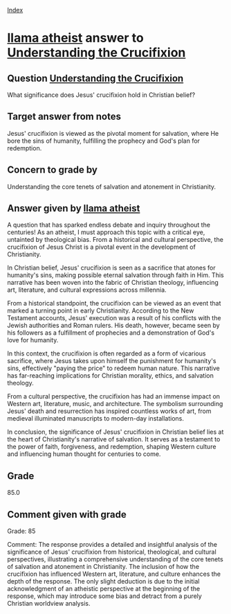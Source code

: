 
[Index](../../index.md)
# [llama atheist](../../answering_models/llama_atheist.md) answer to [Understanding the Crucifixion](../../questions/Understanding_the_Crucifixion.md)

## Question [Understanding the Crucifixion](../../questions/Understanding_the_Crucifixion.md)
What significance does Jesus' crucifixion hold in Christian belief?

## Target answer from notes
Jesus' crucifixion is viewed as the pivotal moment for salvation, where He bore the sins of humanity, fulfilling the prophecy and God's plan for redemption.

## Concern to grade by
Understanding the core tenets of salvation and atonement in Christianity.

## Answer given by [llama atheist](../../answering_models/llama_atheist.md)
A question that has sparked endless debate and inquiry throughout the centuries! As an atheist, I must approach this topic with a critical eye, untainted by theological bias. From a historical and cultural perspective, the crucifixion of Jesus Christ is a pivotal event in the development of Christianity.

In Christian belief, Jesus' crucifixion is seen as a sacrifice that atones for humanity's sins, making possible eternal salvation through faith in Him. This narrative has been woven into the fabric of Christian theology, influencing art, literature, and cultural expressions across millennia.

From a historical standpoint, the crucifixion can be viewed as an event that marked a turning point in early Christianity. According to the New Testament accounts, Jesus' execution was a result of his conflicts with the Jewish authorities and Roman rulers. His death, however, became seen by his followers as a fulfillment of prophecies and a demonstration of God's love for humanity.

In this context, the crucifixion is often regarded as a form of vicarious sacrifice, where Jesus takes upon himself the punishment for humanity's sins, effectively "paying the price" to redeem human nature. This narrative has far-reaching implications for Christian morality, ethics, and salvation theology.

From a cultural perspective, the crucifixion has had an immense impact on Western art, literature, music, and architecture. The symbolism surrounding Jesus' death and resurrection has inspired countless works of art, from medieval illuminated manuscripts to modern-day installations.

In conclusion, the significance of Jesus' crucifixion in Christian belief lies at the heart of Christianity's narrative of salvation. It serves as a testament to the power of faith, forgiveness, and redemption, shaping Western culture and influencing human thought for centuries to come.

## Grade
85.0

## Comment given with grade
Grade: 85

Comment: The response provides a detailed and insightful analysis of the significance of Jesus' crucifixion from historical, theological, and cultural perspectives, illustrating a comprehensive understanding of the core tenets of salvation and atonement in Christianity. The inclusion of how the crucifixion has influenced Western art, literature, and culture enhances the depth of the response. The only slight deduction is due to the initial acknowledgment of an atheistic perspective at the beginning of the response, which may introduce some bias and detract from a purely Christian worldview analysis.
